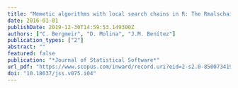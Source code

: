```yaml
---
title: "Memetic algorithms with local search chains in R: The Rmalschains package"
date: 2016-01-01
publishDate: 2019-12-30T14:59:53.149300Z
authors: ["C. Bergmeir", "D. Molina", "J.M. Benítez"]
publication_types: ["2"]
abstract: ""
featured: false
publication: "*Journal of Statistical Software*"
url_pdf: "https://www.scopus.com/inward/record.uri?eid=2-s2.0-85007341908&doi=10.18637%2fjss.v075.i04&partnerID=40&md5=8a90874f92bddb358b8434a470c4d3db"
doi: "10.18637/jss.v075.i04"
---
```


